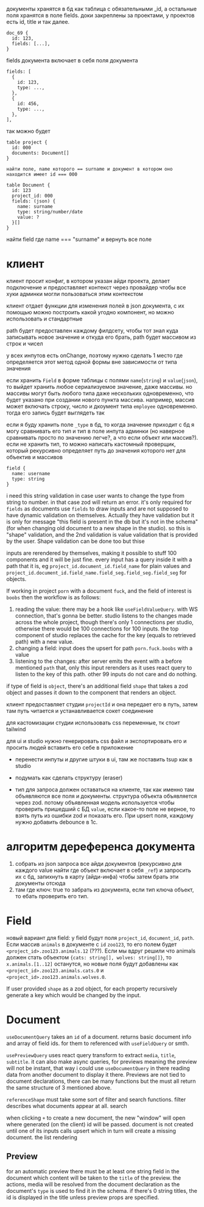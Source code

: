документы хранятся в бд как таблица с обязательными \_id, а остальные поля хранятся в поле fields. доки закреплены за проектами, у проектов есть id, title и так далее.

```
doc_69 {
  id: 123,
  fields: [...],
}
```

fields документа включает в себя поля документа

```
fields: [
  {
    id: 123,
    type: ...,
  },
  {
    id: 456,
    type: ...,
  },
],
```

так можно будет

```
table project {
  id: 000
  documents: Document[]
}

найти поле, name которого == surname и документ в котором оно находится имеет id === 000

table Document {
  id: 123
  project_id: 000
  fields: (json) {
    name: surname
    type: string/number/date
    value: ?
  }[]
}
```

найти field где name === "surname" и вернуть все поле

# клиент

клиент просит конфиг, в котором указан айди проекта, делает подключение и предоставляет контекст через провайдер чтобы все хуки админки могли пользоваться этим контекстом

клиент отдает функции для изменения полей в json документа, с их помощью можно построить какой угодно компонент, но можно использовать и стандартные

path будет предоставлен каждому филдсету, чтобы тот знал куда записывать новое значение и откуда его брать, path будет массивом из строк и чисел

у всех инпутов есть onChange, поэтому нужно сделать 1 место где определяется этот метод одной формы вне зависимости от типа значения

если хранить `Field` в форме таблицы с полями `name`(`string`) и `value`(`json`), то выйдет хранить любое сериализуемое значение, даже массивы. но массивы могут быть любого типа даже нескольких одновременно, что будет указано при создании нового пункта массива. например, массив может включать строку, число и дкоумент типа `employee` одновременно. тогда его запись будет выглядеть так

если я буду хранить поле `_type` в бд, то когда значение приходит с бд я могу сравнивать его тип и тип в поле инпута админки (но наверное сравнивать просто по значению легче?, а что если объект или массив?). если не хранить тип, то можно написать кастомный проверщик, который рекурсивно определяет путь до значения которого нет для объектив и массивов

```
field {
  name: username
  type: string
}
```

i need this string validation in case user wants to change the type from string to number. in that case zod will return an error. it's only required for `fields` as documents use `fields` to draw inputs and are not supposed to have dynamic validation on themselves. Actually they have validation but it is only for message "this field is present in the db but it's not in the schema" (for when changing old document to a new shape in the studio). so this is "shape" validation, and the 2nd validation is value validation that is provided by the user. Shape validation can be done too but thise

inputs are rerendered by themselves, making it possible to stuff 100 components and it will be just fine. every input has a query inside it with a path that it is, eg `project_id.document_id.field_name` for plain values and `project_id.document_id.field_name.field_seg.field_seg.field_seg` for objects.

If working in project `porn` with a document `fuck`, and the field of interest is `boobs` then the workflow is as follows:

1. reading the value: there may be a hook like `useFieldValueQuery`. with WS connection, that's gonna be better. studio listens to the changes made across the whole project, though there's only 1 connections per studio, otherwise there would be 100 connections for 100 inputs. the top component of studio replaces the cache for the key (equals to retrieved path) with a new value.
2. changing a field: input does the upsert for path `porn.fuck.boobs` with a value
3. listening to the changes: after server emits the event with a before mentioned `path` that, only this input rerenders as it uses react query to listen to the key of this path. other 99 inputs do not care and do nothing.

if type of field is `object`, there's an additional field `shape` that takes a zod object and passes it down to the component that renders an object.

клиент предоставляет студии `projectId` и она передает его в путь, затем там путь читается и устанавливается сокет соединение

для кастомизации студии использовать css переменные, тк стоит tailwind

для ui и studio нужно генерировать css файл и экспортировать его и просить людей вставить его себе в приложение

- перенести инпуты и другие штуки в ui, там же поставить tsup как в studio
- подумать как сделать структуру (eraser)

- тип для запроса должен оставаться на клиенте, так как именно там объявляются все поля и документы. структура объекта объявляется через zod. потому объявленная модель используется чтобы проверить пришедший с БД `value`, если какое-то поле не верное, то взять путь из ошибки zod и показать его. При upsert поля, каждому нужно добавить debounce в 1с.

# алгоритм дереференса документа

1. собрать из json запроса все айди документов (рекурсивно для каждого value найти где объект включает в себя `_ref`) и запросить их с бд, запихнуть в карту (айди-инфа) чтобы затем брать эти документы отсюда
2. там где ключ: true то забрать из документа, если тип ключа объект, то ебать проверить его тип.

# Field

новый вариант для field: у field будут поля `project_id`, `document_id`, `path`. Если массив `animals` в документе с `id` `zoo123`, то его полем будет `<project_id>.zoo123.animals.12` (???). Если мы вдруг решили что animals должен стать объектом `{cats: string[], wolves: string[]}`, то `x.animals.[1..12]` останутся, но новые поля будут добавлены как `<project_id>.zoo123.animals.cats.0` и `<project_id>.zoo123.animals.wolves.0`.

If user provided `shape` as a zod object, for each property recursively generate a key which would be changed by the input.

# Document

`useDocumentQuery` takes an `id` of a document. returns basic document info and array of field ids. for them to referenced with `useFieldQuery` or smth.

`usePreviewQuery` uses react query transform to extract `media`, `title`, `subtitle`. it can also make async queries, for previews meaning the preview will not be instant, that way i could use `useDocumentQuery` in there reading data from another document to display it there. Previews are not tied to document declarations, there can be many functions but the must all return the same structure of 3 mentioned above.

`referenceShape` must take some sort of filter and search functions. filter describes what documents appear at all. search

when clicking `+` to create a new document, the new "window" will open where generated (on the client) id will be passed. document is not created until one of its inputs calls upsert which in turn will create a missing document. the list rendering

## Preview

for an automatic preview there must be at least one string field in the document which content will be taken to the `title` of the preview. the actions, media will be resolved from the document declaration as the document's `type` is used to find it in the schema. if there's 0 string titles, the id is displayed in the title unless preview props are specified.
